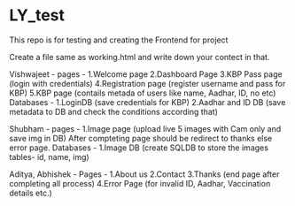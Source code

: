 # LY_test
This repo is for testing and creating the Frontend for project

Create a file same as working.html and write down your contect in that.

Vishwajeet - 
pages - 
  1.Welcome page
  2.Dashboard Page
  3.KBP Pass page (login with credentials)
  4.Registration page (register username and pass for KBP)
  5.KBP page (contails metada of users like name, Aadhar, ID, no etc)
Databases - 
  1.LoginDB (save credentials for KBP)
  2.Aadhar and ID DB (save metadata to DB and check the conditions according that)

Shubham - 
pages - 
  1.Image page (upload live 5 images with Cam only and save img in DB)
    After compteting page should be redirect to thanks else error page.
Databases -
  1.Image DB (create SQLDB to store the images  tables- id, name, img)
  
Aditya, Abhishek -
Pages - 
  1.About us
  2.Contact
  3.Thanks (end page after completing all process)
  4.Error Page (for invalid ID, Aadhar, Vaccination details etc.)
  
  
